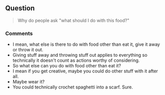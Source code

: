 ## Question

> Why do people ask "what should I do with this food?"

### Comments

* I mean, what else is there to do with food other than eat it, give it away or throw it out.
* Giving stuff away and throwing stuff out applies to everything so technically it doesn't count as actions worthy of considering.
* So what else can you do with food other than eat it?
* I mean if you get creative, maybe you could do other stuff with it after all.
* Maybe wear it?
* You could technically crochet spaghetti into a scarf. Sure.
